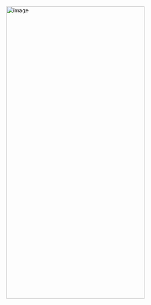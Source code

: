 <img width="363" height="766" alt="image" src="https://github.com/user-attachments/assets/4b949517-e112-4ce6-a60e-7f63c23275a2" />
